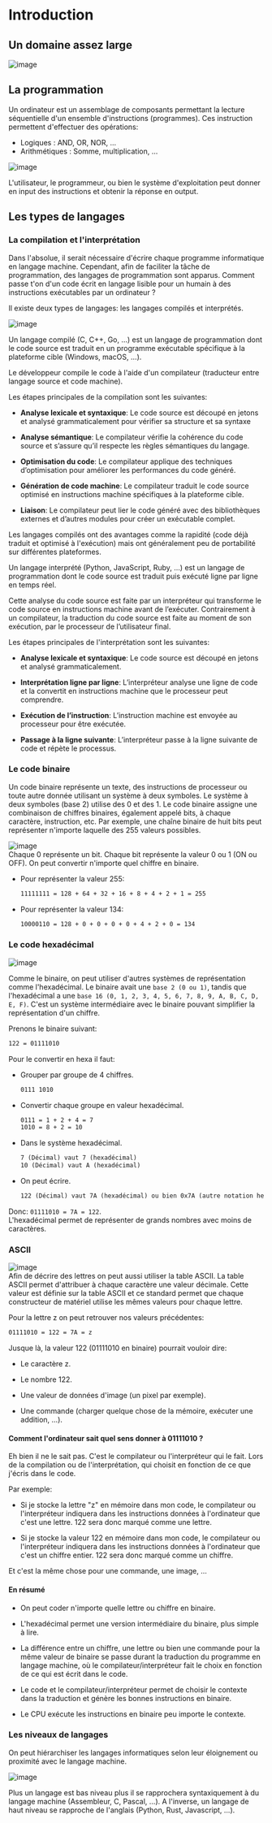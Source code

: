 # Introduction

## Un domaine assez large

![image](./assets/01/cs_map.png)

## La programmation

Un ordinateur est un assemblage de composants permettant la lecture séquentielle d'un ensemble d'instructions (programmes). Ces instruction permettent d'effectuer des opérations:

- Logiques : AND, OR, NOR, ...
- Arithmétiques : Somme, multiplication, ...

![image](./assets/01/computer.png)

L'utilisateur, le programmeur, ou bien le système d'exploitation peut donner en input des instructions et obtenir la réponse en output.

## Les types de langages

### La compilation et l'interprétation

Dans l'absolue, il serait nécessaire d'écrire chaque programme informatique en langage machine. Cependant, afin de faciliter la tâche de programmation, des langages de programmation sont apparus. Comment passe t'on d'un code écrit en langage lisible pour un humain à des instructions exécutables par un ordinateur ?

Il existe deux types de langages: les langages compilés et interprétés.

![image](./assets/01/compiled_interpreted.png)

Un langage compilé (C, C++, Go, ...) est un langage de programmation dont le code source est traduit en un programme exécutable spécifique à la plateforme cible (Windows, macOS, ...).

Le développeur compile le code à l'aide d'un compilateur (traducteur entre langage source et code machine).

Les étapes principales de la compilation sont les suivantes:

- **Analyse lexicale et syntaxique**: Le code source est découpé en jetons et analysé grammaticalement pour vérifier sa structure et sa syntaxe
- **Analyse sémantique**: Le compilateur vérifie la cohérence du code source et s’assure qu’il respecte les règles sémantiques du langage.

- **Optimisation du code**: Le compilateur applique des techniques d’optimisation pour améliorer les performances du code généré.

- **Génération de code machine**: Le compilateur traduit le code source optimisé en instructions machine spécifiques à la plateforme cible.

- **Liaison**: Le compilateur peut lier le code généré avec des bibliothèques externes et d’autres modules pour créer un exécutable complet.

Les langages compilés ont des avantages comme la rapidité (code déjà traduit et optimisé à l'exécution) mais ont généralement peu de portabilité sur différentes plateformes.

Un langage interprété (Python, JavaScript, Ruby, ...) est un langage de programmation dont le code source est traduit puis exécuté ligne par ligne en temps réel.

Cette analyse du code source est faite par un interpréteur qui transforme le code source en instructions machine avant de l’exécuter. Contrairement à un compilateur, la traduction du code source est faite au moment de son exécution, par le processeur de l’utilisateur final.

Les étapes principales de l'interprétation sont les suivantes:

- **Analyse lexicale et syntaxique**: Le code source est découpé en jetons et analysé grammaticalement.

- **Interprétation ligne par ligne**: L’interpréteur analyse une ligne de code et la convertit en instructions machine que le processeur peut comprendre.

- **Exécution de l’instruction**: L’instruction machine est envoyée au processeur pour être exécutée.

- **Passage à la ligne suivante**: L’interpréteur passe à la ligne suivante de code et répète le processus.

### Le code binaire

Un code binaire représente un texte, des instructions de processeur ou toute autre donnée utilisant un système à deux symboles. Le système à deux symboles (base 2) utilise des 0 et des 1. Le code binaire assigne une combinaison de chiffres binaires, également appelé bits, à chaque caractère, instruction, etc.
Par exemple, une chaîne binaire de huit bits peut représenter n'importe laquelle des 255 valeurs possibles.

![image](./assets/01/binary_example.png)\
Chaque 0 représente un bit. Chaque bit représente la valeur 0 ou 1 (ON ou OFF). On peut convertir n'importe quel chiffre en binaire.

- Pour représenter la valeur 255:

  ```txt
  11111111 = 128 + 64 + 32 + 16 + 8 + 4 + 2 + 1 = 255
  ```

- Pour représenter la valeur 134:

  ```txt
  10000110 = 128 + 0 + 0 + 0 + 0 + 4 + 2 + 0 = 134
  ```

### Le code hexadécimal

![image](./assets/01/hexa_example.png)

Comme le binaire, on peut utiliser d'autres systèmes de représentation comme l'hexadécimal. Le binaire avait une `base 2 (0 ou 1)`, tandis que l'hexadécimal a une `base 16 (0, 1, 2, 3, 4, 5, 6, 7, 8, 9, A, B, C, D, E, F)`. C'est un système intermédiaire avec le binaire pouvant simplifier la représentation d'un chiffre.

Prenons le binaire suivant:

```txt
122 = 01111010
```

Pour le convertir en hexa il faut:

- Grouper par groupe de 4 chiffres.

  ```txt
  0111 1010
  ```

- Convertir chaque groupe en valeur hexadécimal.

  ```txt
  0111 = 1 + 2 + 4 = 7
  1010 = 8 + 2 = 10
  ```

- Dans le système hexadécimal.

  ```txt
  7 (Décimal) vaut 7 (hexadécimal)
  10 (Décimal) vaut A (hexadécimal)
  ```

- On peut écrire.

  ```txt
  122 (Décimal) vaut 7A (hexadécimal) ou bien 0x7A (autre notation hexadécimal)
  ```

Donc: `01111010 = 7A = 122`.\
L'hexadécimal permet de représenter de grands nombres avec moins de caractères.

### ASCII

![image](./assets/01/ascii_table.jpg)\
Afin de décrire des lettres on peut aussi utiliser la table ASCII. La table ASCII permet d'attribuer à chaque caractère une valeur décimale. Cette valeur est définie sur la table ASCII et ce standard permet que chaque constructeur de matériel utilise les mêmes valeurs pour chaque lettre.

Pour la lettre z on peut retrouver nos valeurs précédentes:

```txt
01111010 = 122 = 7A = z
```

Jusque là, la valeur 122 (01111010 en binaire) pourrait vouloir dire:

- Le caractère z.

- Le nombre 122.

- Une valeur de données d'image (un pixel par exemple).

- Une commande (charger quelque chose de la mémoire, exécuter une addition, ...).

#### Comment l'ordinateur sait quel sens donner à 01111010 ?

Eh bien il ne le sait pas. C'est le compilateur ou l'interpréteur qui le fait. Lors de la compilation ou de l'interprétation, qui choisit en fonction de ce que j'écris dans le code.

Par exemple:

- Si je stocke la lettre "z" en mémoire dans mon code, le compilateur ou l'interpréteur indiquera dans les instructions données à l'ordinateur que c'est une lettre. 122 sera donc marqué comme une lettre.

- Si je stocke la valeur 122 en mémoire dans mon code, le compilateur ou l'interpréteur indiquera dans les instructions données à l'ordinateur que c'est un chiffre entier. 122 sera donc marqué comme un chiffre.

Et c'est la même chose pour une commande, une image, ...

#### En résumé

- On peut coder n'importe quelle lettre ou chiffre en binaire.

- L'hexadécimal permet une version intermédiaire du binaire, plus simple à lire.

- La différence entre un chiffre, une lettre ou bien une commande pour la même valeur de binaire se passe durant la traduction du programme en langage machine, où le compilateur/interpréteur fait le choix en fonction de ce qui est écrit dans le code.

- Le code et le compilateur/interpréteur permet de choisir le contexte dans la traduction et génère les bonnes instructions en binaire.

- Le CPU exécute les instructions en binaire peu importe le contexte.

### Les niveaux de langages

On peut hiérarchiser les langages informatiques selon leur éloignement ou proximité avec le langage machine.

![image](./assets/01/levels_of_languages.jpg)

Plus un langage est bas niveau plus il se rapprochera syntaxiquement à du langage machine (Assembleur, C, Pascal, ...). A l'inverse, un langage de haut niveau se rapproche de l'anglais (Python, Rust, Javascript, ...).
